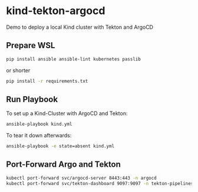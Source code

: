 # kind-tekton-argocd

Demo to deploy a local Kind cluster with Tekton and ArgoCD

## Prepare WSL

```bash
pip install ansible ansible-lint kubernetes passlib
```

or shorter

```bash
pip install -r requirements.txt
```

## Run Playbook

To set up a Kind-Cluster with ArgoCD and Tekton:

```bash
ansible-playbook kind.yml
```

To tear it down afterwards:

```bash
ansible-playbook -e state=absent kind.yml
```

## Port-Forward Argo and Tekton

```bash
kubectl port-forward svc/argocd-server 8443:443 -n argocd
kubectl port-forward svc/tekton-dashboard 9097:9097 -n tekton-pipelines
```
